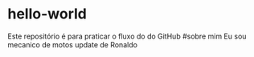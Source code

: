 # hello-world
Este repositório é para praticar o fluxo do do GitHub
#sobre mim
Eu sou mecanico de motos
update de Ronaldo 
